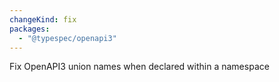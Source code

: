 ```yaml
---
changeKind: fix
packages:
  - "@typespec/openapi3"
---
```


Fix OpenAPI3 union names when declared within a namespace
